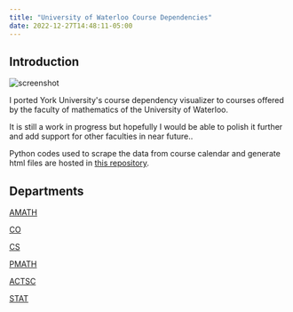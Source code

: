 ```yaml
---
title: "University of Waterloo Course Dependencies"
date: 2022-12-27T14:48:11-05:00
---
```


## Introduction

![screenshot](https://kafka64.github.io/static/course_dep.png)

I ported York University's course dependency visualizer to courses offered by the faculty of mathematics of the University of Waterloo.

It is still a work in progress but hopefully I would be able to polish it further and add support for other faculties in near future..

Python codes used to scrape the data from course calendar and generate html files are hosted in [this repository](https://github.com/kafka64/uwaterloo_course_dep).

## Departments

[AMATH](https://kafka64.github.io/public/course_dep/AMATH.html)

[CO](https://kafka64.github.io/public/course_dep/CO.html)

[CS](https://kafka64.github.io/public/course_dep/CS.html)

[PMATH](https://kafka64.github.io/public/course_dep/PMATH.html)

[ACTSC](https://kafka64.github.io/public/course_dep/ACTSC.html)

[STAT](https://kafka64.github.io/public/course_dep/STAT.html)

